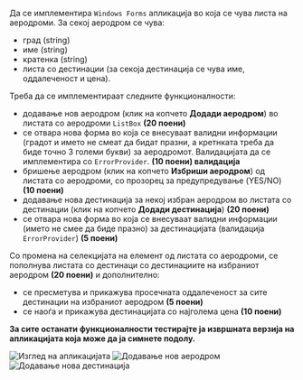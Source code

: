 Да се имплементира `Windows Forms` апликација во која се чува листа на аеродроми. За секој аеродром се чува:

- град (string)
- име (string)
- кратенка (string)
- листа со дестинации (за секоја дестинација се чува име, оддалеченост и цена).

Треба да се имплементираат следните функционалности:

- додавање нов аеродром (клик на копчето **Додади аеродром**) во листата со аеродроми `ListBox` **(20 поени)**
 - се отвара нова форма во која се внесуваат валидни информации (градот и името не смеат да бидат празни, а кретнката треба да биде точно 3 големи букви) за аеродромот. Валидацијата да се имплементира со `ErrorProvider`. **(10 поени) валидација**
- бришење аеродром (клик на копчето **Избриши аеродром**) од листата со аеродроми, со прозорец за предупредување (YES/NO) **(10 поени)**
- додавање нова дестинација за некој избран аеродром во листата со дестинации (клик на копчето **Додади дестинација**) **(20 поени)**
 - се отвара нова форма во која се внесуваат валидни информации (името не смее да биде празно) за дестинацијата (валидација `ErrorProvider`) **(5 поени)**

Со промена на селекцијата на елемент од листата со аеродроми, се пополнува листата со дестинаци со дестинациите на избраниот аеродром **(20 поени)** и дополнително:

- се пресметува и прикажува просечната оддалеченост за сите дестинации на избраниот аеродром **(5 поени)**
- се наоѓа и прикажува дестинацијата со најголема цена **(10 поени)**

**За сите останати функционалности тестирајте ја извршната верзија на апликацијата која може да ја симнете подолу.**

![Изглед на апликацијата](main.PNG)
![Додавање нов аеродром](new_airport.PNG)
![Додавање нова дестинација](new_destination.PNG)